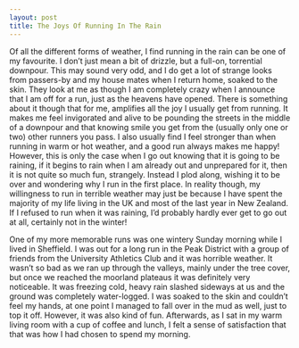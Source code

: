 ```yaml
---
layout: post
title: The Joys Of Running In The Rain
---
```



Of all the different forms of weather, I find running in the rain can be one of my favourite. I don’t just mean a bit of drizzle, but a full-on, torrential downpour. This may sound very odd, and I do get a lot of strange looks from passers-by and my house mates when I return home, soaked to the skin. They look at me as though I am completely crazy when I announce that I am off for a run, just as the heavens have opened. There is something about it though that for me, amplifies all the joy I usually get from running. It makes me feel invigorated and alive to be pounding the streets in the middle of a downpour and that knowing smile you get from the (usually only one or two) other runners you pass. I also usually find I feel stronger than when running in warm or hot weather, and a good run always makes me happy! However, this is only the case when I go out knowing that it is going to be raining, if it begins to rain when I am already out and unprepared for it, then it is not quite so much fun, strangely. Instead I plod along, wishing it to be over and wondering why I run in the first place. In reality though, my willingness to run in terrible weather may just be because I have spent the majority of my life living in the UK and most of the last year in New Zealand. If I refused to run when it was raining, I’d probably hardly ever get to go out at all, certainly not in the winter!

One of my more memorable runs was one wintery Sunday morning while I lived in Sheffield. I was out for a long run in the Peak District with a group of friends from the University Athletics Club and it was horrible weather. It wasn’t so bad as we ran up through the valleys, mainly under the tree cover, but once we reached the moorland plateaus it was definitely very noticeable. It was freezing cold, heavy rain slashed sideways at us and the ground was completely water-logged. I was soaked to the skin and couldn’t feel my hands, at one point I managed to fall over in the mud as well, just to top it off. However, it was also kind of fun. Afterwards, as I sat in my warm living room with a cup of coffee and lunch, I felt a sense of satisfaction that that was how I had chosen to spend my morning.
